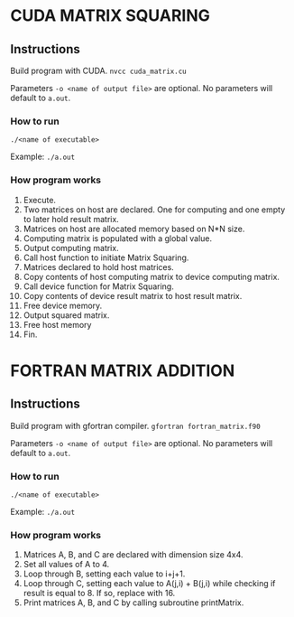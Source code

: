 # CUDA MATRIX SQUARING

## Instructions
Build program with CUDA.
`nvcc cuda_matrix.cu`

Parameters `-o <name of output file>` are optional. No parameters will default to `a.out`.

### How to run
`./<name of executable>`

Example:
`./a.out`

### How program works
1. Execute.
2. Two matrices on host are declared. One for computing and one empty to later
hold result matrix.
3. Matrices on host are allocated memory based on N*N size.
4. Computing matrix is populated with a global value.
5. Output computing matrix.
6. Call host function to initiate Matrix Squaring.
7. Matrices declared to hold host matrices.
6. Copy contents of host computing matrix to device computing matrix.
8. Call device function for Matrix Squaring.
9. Copy contents of device result matrix to host result matrix.
10. Free device memory.
10. Output squared matrix.
11. Free host memory
12. Fin.

# FORTRAN MATRIX ADDITION

## Instructions
Build program with gfortran compiler.
`gfortran fortran_matrix.f90`

Parameters `-o <name of output file>` are optional. No parameters will default
to `a.out`.

### How to run
`./<name of executable>`

Example:
`./a.out`

### How program works
1. Matrices A, B, and C are declared with dimension size 4x4.
2. Set all values of A to 4.
3. Loop through B, setting each value to i+j+1.
4. Loop through C, setting each value to A(j,i) + B(j,i) while checking if
result is equal to 8. If so, replace with 16.
5. Print matrices A, B, and C by calling subroutine printMatrix.